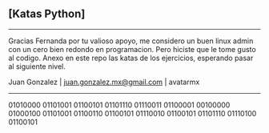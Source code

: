 ## [Katas Python]

___

Gracias Fernanda por tu valioso apoyo, me considero un buen linux admin con un cero bien redondo en programacion. Pero hiciste que le tome gusto al codigo.
Anexo en este repo las katas de los ejercicios, esperando pasar al siguiente nivel.

Juan Gonzalez | juan.gonzalez.mx@gmail.com | avatarmx

___
01010000 01101001 01100101 01101110 01110011 01100001 00100000 01000100 01101001 01100110 01100101 01110010 01100101 01101110 01110100 01100101
